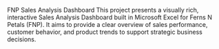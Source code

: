 FNP Sales Analysis Dashboard
This project presents a visually rich, interactive Sales Analysis Dashboard built in Microsoft Excel for Ferns N Petals (FNP). It aims to provide a clear overview of sales performance, customer behavior, and product trends to support strategic business decisions.
